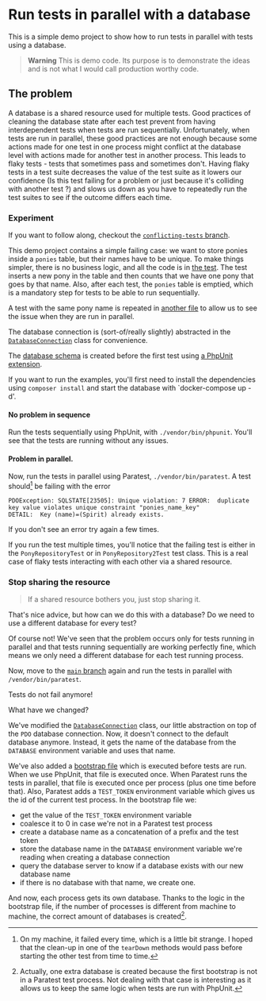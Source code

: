 # Run tests in parallel with a database

This is a simple demo project to show how to run tests in parallel with tests using a database.

> **Warning**
> This is demo code. Its purpose is to demonstrate the ideas and is not what I would call production worthy code.

## The problem

A database is a shared resource used for multiple tests. Good practices of cleaning the database state after each test prevent from having interdependent tests when tests are run sequentially. Unfortunately, when tests are run in parallel, these good practices are not enough because some actions made for one test in one process might conflict at the database level with actions made for another test in another process. This leads to flaky tests - tests that sometimes pass and sometimes don't. Having flaky tests in a test suite decreases the value of the test suite as it lowers our confidence (Is this test failing for a problem or just because it's colliding with another test ?) and slows us down as you have to repeatedly run the test suites to see if the outcome differs each time.

### Experiment

If you want to follow along, checkout the [`conflicting-tests` branch](https://github.com/SelrahcD/parallel-with-db/tree/conflicting-tests).

This demo project contains a simple failing case: we want to store ponies inside a `ponies` table, but their names have to be unique. To make things simpler, there is no business logic, and all the code is in [the test](./tests/PonyRepositoryTest.php). The test inserts a new pony in the table and then counts that we have one pony that goes by that name. Also, after each test, the `ponies` table is emptied, which is a mandatory step for tests to be able to run sequentially.

A test with the same pony name is repeated in [another file](./tests/PonyRepository2Test.php) to allow us to see the issue when they are run in parallel.

The database connection is (sort-of/really slightly) abstracted in the [`DatabaseConnection`](./tests/Tools/DatabaseConnection.php) class for convenience.

The [database schema](./tests/Tools/schema.sql) is created before the first test using [a PhpUnit extension](./tests/Tools/RunMigrationBeforeFirstTest.php).

If you want to run the examples, you'll first need to install the dependencies using `composer install` and start the database with `docker-compose up -d'.

#### No problem in sequence

Run the tests sequentially using PhpUnit, with `./vendor/bin/phpunit`. You'll see that the tests are running without any issues.

#### Problem in parallel.

Now, run the tests in parallel using Paratest, `./vendor/bin/paratest`. A test should[^1] be failing with the error

```
PDOException: SQLSTATE[23505]: Unique violation: 7 ERROR:  duplicate key value violates unique constraint "ponies_name_key"
DETAIL:  Key (name)=(Spirit) already exists.
```


If you don't see an error try again a few times.

[^1]: On my machine, it failed every time, which is a little bit strange. I hoped that the clean-up in one of the `tearDown` methods would pass before starting the other test from time to time.

If you run the test multiple times, you'll notice that the failing test is either in the `PonyRepositoryTest` or in `PonyRepository2Test` test class. This is a real case of flaky tests interacting with each other via a shared resource.

### Stop sharing the resource
>If a shared resource bothers you, just stop sharing it.

That's nice advice, but how can we do this with a database?
Do we need to use a different database for every test?

Of course not! We've seen that the problem occurs only for tests running in parallel and that tests running sequentially are working perfectly fine, which means we only need a different database for each test running process.

Now, move to the [`main` branch](https://github.com/SelrahcD/parallel-with-db/) again and run the tests in parallel with `/vendor/bin/paratest`.

Tests do not fail anymore!

What have we changed?

We've modified the [`DatabaseConnection`](./tests/Tools/DatabaseConnection.php) class, our little abstraction on top of the `PDO` database connection. Now, it doesn't connect to the default database anymore. Instead, it gets the name of the database from the `DATABASE` environment variable and uses that name.

We've also added a [bootstrap file](./bootstrap.php) which is executed before tests are run. When we use PhpUnit, that file is executed once. When Paratest runs the tests in parallel, that file is executed once per process (plus one time before that). Also, Paratest adds a `TEST_TOKEN` environment variable which gives us the id of the current test process. In the bootstrap file we:
- get the value of the `TEST_TOKEN` environment variable
- coalesce it to 0 in case we're not in a Paratest test process
- create a database name as a concatenation of a prefix and the test token
- store the database name in the `DATABASE` environment variable we're reading when creating a database connection
- query the database server to know if a database exists with our new database name
- if there is no database with that name, we create one.

And now, each process gets its own database. Thanks to the logic in the bootstrap file, if the number of processes is different from machine to machine, the correct amount of databases is created[^2].

[^2]: Actually, one extra database is created because the first bootstrap is not in a Paratest test process. Not dealing with that case is interesting as it allows us to keep the same logic when tests are run with PhpUnit.
